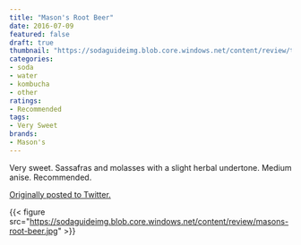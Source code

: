 ```yaml
---
title: "Mason's Root Beer"
date: 2016-07-09
featured: false
draft: true
thumbnail: "https://sodaguideimg.blob.core.windows.net/content/review/thumbs/masons-root-beer.jpg"
categories:
- soda
- water
- kombucha
- other
ratings:
- Recommended
tags:
- Very Sweet
brands:
- Mason's
---
```


Very sweet. Sassafras and molasses with a slight herbal undertone. Medium anise. Recommended.

[Originally posted to Twitter.](https://twitter.com/Cavorter/status/751886947489120257)

{{< figure src="https://sodaguideimg.blob.core.windows.net/content/review/masons-root-beer.jpg" >}}

